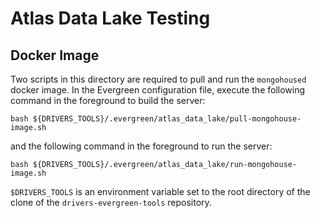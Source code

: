 # Atlas Data Lake Testing

## Docker Image

Two scripts in this directory are required to pull and run the
`mongohoused` docker image.  In the Evergreen configuration file, execute
the following command in the foreground to build the server:

```
bash ${DRIVERS_TOOLS}/.evergreen/atlas_data_lake/pull-mongohouse-image.sh
```

and the following command in the foreground to run the server:

```
bash ${DRIVERS_TOOLS}/.evergreen/atlas_data_lake/run-mongohouse-image.sh
```

`$DRIVERS_TOOLS` is an environment variable set to the root directory
of the clone of the `drivers-evergreen-tools` repository.
